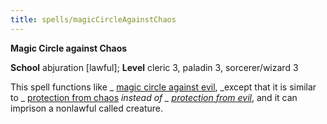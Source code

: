 ```yaml
---
title: spells/magicCircleAgainstChaos
---
```

 **Magic Circle against Chaos**

**School** abjuration [lawful]; **Level** cleric 3, paladin 3, sorcerer/wizard 3

This spell functions like _ [magic circle against evil](magicCircleAgainstEvil.md#_magic-circle-against-evil), _except that it is similar to _ [protection from chaos](protectionFromChaos.md#_protection-from-chaos) _instead of _ [protection from evil](protectionFromEvil.md#_protection-from-evil)_, and it can imprison a nonlawful called creature.

